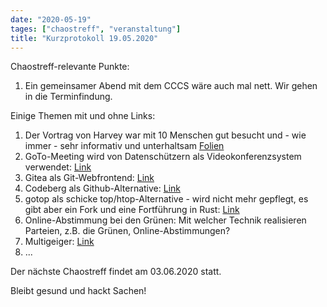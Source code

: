 ```yaml
---
date: "2020-05-19"
tages: ["chaostreff", "veranstaltung"]
title: "Kurzprotokoll 19.05.2020"
---
```


Chaostreff-relevante Punkte:
1. Ein gemeinsamer Abend mit dem CCCS wäre auch mal nett. Wir gehen in die Terminfindung.


Einige Themen mit und ohne Links:
1. Der Vortrag von Harvey war mit 10 Menschen gut besucht und - wie immer - sehr informativ und unterhaltsam [Folien](CompLB-Kramski-Home-Recording-20200519_v01.2.pdf)
2. GoTo-Meeting wird von Datenschützern als Videokonferenzsystem verwendet: [Link](https://www.gotomeeting.com/de-de)
3. Gitea als Git-Webfrontend: [Link](https://gitea.io/en-us/)
4. Codeberg als Github-Alternative: [Link](https://codeberg.org/)
5. gotop als schicke top/htop-Alternative - wird nicht mehr gepflegt, es gibt aber ein Fork und eine Fortführung in Rust: [Link](https://github.com/cjbassi/gotop)
6. Online-Abstimmung bei den Grünen: Mit welcher Technik realisieren Parteien, z.B. die Grünen, Online-Abstimmungen?
7. Multigeiger: [Link](https://github.com/ecocurious2/MultiGeiger)
8. ...


Der nächste Chaostreff findet am 03.06.2020 statt.

Bleibt gesund und hackt Sachen!
